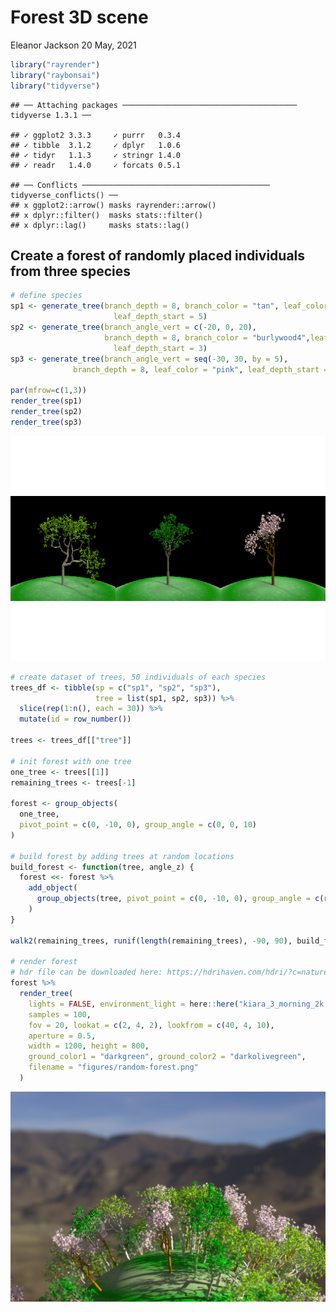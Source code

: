 Forest 3D scene
================
Eleanor Jackson
20 May, 2021

``` r
library("rayrender")
library("raybonsai")
library("tidyverse")
```

    ## ── Attaching packages ─────────────────────────────────────── tidyverse 1.3.1 ──

    ## ✓ ggplot2 3.3.3     ✓ purrr   0.3.4
    ## ✓ tibble  3.1.2     ✓ dplyr   1.0.6
    ## ✓ tidyr   1.1.3     ✓ stringr 1.4.0
    ## ✓ readr   1.4.0     ✓ forcats 0.5.1

    ## ── Conflicts ────────────────────────────────────────── tidyverse_conflicts() ──
    ## x ggplot2::arrow() masks rayrender::arrow()
    ## x dplyr::filter()  masks stats::filter()
    ## x dplyr::lag()     masks stats::lag()

## Create a forest of randomly placed individuals from three species

``` r
# define species
sp1 <- generate_tree(branch_depth = 8, branch_color = "tan", leaf_color = "chartreuse4",
                       leaf_depth_start = 5)
sp2 <- generate_tree(branch_angle_vert = c(-20, 0, 20), 
                     branch_depth = 8, branch_color = "burlywood4",leaf_color = "darkgreen",
                       leaf_depth_start = 3)
sp3 <- generate_tree(branch_angle_vert = seq(-30, 30, by = 5),
              branch_depth = 8, leaf_color = "pink", leaf_depth_start = 5)

par(mfrow=c(1,3))
render_tree(sp1)
render_tree(sp2)
render_tree(sp3)
```

![](figures/species.png)<!-- -->

``` r
# create dataset of trees, 50 individuals of each species
trees_df <- tibble(sp = c("sp1", "sp2", "sp3"),
                   tree = list(sp1, sp2, sp3)) %>%
  slice(rep(1:n(), each = 30)) %>%
  mutate(id = row_number())

trees <- trees_df[["tree"]]

# init forest with one tree
one_tree <- trees[[1]]
remaining_trees <- trees[-1]

forest <- group_objects(
  one_tree,
  pivot_point = c(0, -10, 0), group_angle = c(0, 0, 10)
)

# build forest by adding trees at random locations
build_forest <- function(tree, angle_z) {
  forest <<- forest %>%
    add_object(
      group_objects(tree, pivot_point = c(0, -10, 0), group_angle = c(runif(1, -90, 90), runif(1, -90, 90), angle_z))
    )
}

walk2(remaining_trees, runif(length(remaining_trees), -90, 90), build_forest)

# render forest
# hdr file can be downloaded here: https://hdrihaven.com/hdri/?c=nature&h=kiara_3_morning
forest %>%
  render_tree(
    lights = FALSE, environment_light = here::here("kiara_3_morning_2k.hdr"),
    samples = 100,
    fov = 20, lookat = c(2, 4, 2), lookfrom = c(40, 4, 10),
    aperture = 0.5,
    width = 1200, height = 800,
    ground_color1 = "darkgreen", ground_color2 = "darkolivegreen",
    filename = "figures/random-forest.png"
  )
```

![](figures/random-forest.png)<!-- -->

